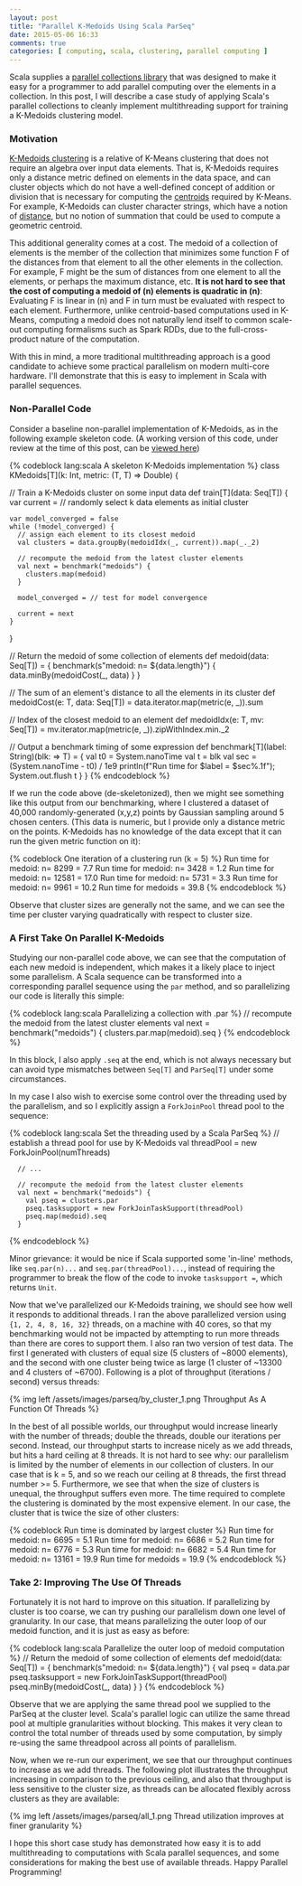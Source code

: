 ```yaml
---
layout: post
title: "Parallel K-Medoids Using Scala ParSeq"
date: 2015-05-06 16:33
comments: true
categories: [ computing, scala, clustering, parallel computing ]
---
```

Scala supplies a [parallel collections library](http://docs.scala-lang.org/overviews/parallel-collections/overview.html) that was designed to make it easy for a programmer to add parallel computing over the elements in a collection.  In this post, I will describe a case study of applying Scala's parallel collections to cleanly implement multithreading support for training a K-Medoids clustering model.

### Motivation

[K-Medoids clustering](http://en.wikipedia.org/wiki/K-medoids) is a relative of K-Means clustering that does not require an algebra over input data elements.  That is, K-Medoids requires only a distance metric defined on elements in the data space, and can cluster objects which do not have a well-defined concept of addition or division that is necessary for computing the [centroids](http://en.wikipedia.org/wiki/Centroid) required by K-Means.  For example, K-Medoids can cluster character strings, which have a notion of [distance](http://en.wikipedia.org/wiki/Edit_distance), but no notion of summation that could be used to compute a geometric centroid.

This additional generality comes at a cost.  The medoid of a collection of elements is the member of the collection that minimizes some function F of the distances from that element to all the other elements in the collection.  For example, F might be the sum of distances from one element to all the elements, or perhaps the maximum distance, etc.  **It is not hard to see that the cost of computing a medoid of (n) elements is quadratic in (n)**: Evaluating F is linear in (n) and F in turn must be evaluated with respect to each element.  Furthermore, unlike centroid-based computations used in K-Means, computing a medoid does not naturally lend itself to common scale-out computing formalisms such as Spark RDDs, due to the full-cross-product nature of the computation.

With this in mind, a more traditional multithreading approach is a good candidate to achieve some practical parallelism on modern multi-core hardware.  I'll demonstrate that this is easy to implement in Scala with parallel sequences.

### Non-Parallel Code

Consider a baseline non-parallel implementation of K-Medoids, as in the following example skeleton code.  (A working version of this code, under review at the time of this post, can be [viewed here](https://github.com/erikerlandson/silex/blob/parseq_blog/src/main/scala/com/redhat/et/silex/cluster/KMedoids.scala))

{% codeblock lang:scala A skeleton K-Medoids implementation %}
class KMedoids[T](k: Int, metric: (T, T) => Double) {

  // Train a K-Medoids cluster on some input data
  def train[T](data: Seq[T]) {
    var current = // randomly select k data elements as initial cluster

    var model_converged = false
    while (!model_converged) {
      // assign each element to its closest medoid
      val clusters = data.groupBy(medoidIdx(_, current)).map(_._2)

      // recompute the medoid from the latest cluster elements
      val next = benchmark("medoids") {
        clusters.map(medoid)
      }

      model_converged = // test for model convergence

      current = next
    }
  }

  // Return the medoid of some collection of elements
  def medoid(data: Seq[T]) = {
    benchmark(s"medoid: n= ${data.length}") {
      data.minBy(medoidCost(_, data)
    }
  }

  // The sum of an element's distance to all the elements in its cluster
  def medoidCost(e: T, data: Seq[T]) = data.iterator.map(metric(e, _)).sum

  // Index of the closest medoid to an element
  def medoidIdx(e: T, mv: Seq[T]) = mv.iterator.map(metric(e, _)).zipWithIndex.min._2

  // Output a benchmark timing of some expression
  def benchmark[T](label: String)(blk: => T) = {
    val t0 = System.nanoTime
    val t = blk
    val sec = (System.nanoTime - t0) / 1e9
    println(f"Run time for $label = $sec%.1f"); System.out.flush
    t
  }
}
{% endcodeblock %}

If we run the code above (de-skeletonized), then we might see something like this output from our benchmarking, where I clustered a dataset of 40,000 randomly-generated (x,y,z) points by Gaussian sampling around 5 chosen centers.  (This data is numeric, but I provide only a distance metric on the points.  K-Medoids has no knowledge of the data except that it can run the given metric function on it):

{% codeblock One iteration of a clustering run (k = 5) %}
Run time for medoid: n= 8299 = 7.7
Run time for medoid: n= 3428 = 1.2
Run time for medoid: n= 12581 = 17.0
Run time for medoid: n= 5731 = 3.3
Run time for medoid: n= 9961 = 10.2
Run time for medoids = 39.8
{% endcodeblock %}

Observe that cluster sizes are generally not the same, and we can see the time per cluster varying quadratically with respect to cluster size.

### A First Take On Parallel K-Medoids

Studying our non-parallel code above, we can see that the computation of each new medoid is independent, which makes it a likely place to inject some parallelism. A Scala sequence can be transformed into a corresponding parallel sequence using the `par` method, and so parallelizing our code is literally this simple:

{% codeblock lang:scala Parallelizing a collection with .par %}
      // recompute the medoid from the latest cluster elements
      val next = benchmark("medoids") {
        clusters.par.map(medoid).seq
      }
{% endcodeblock %}

In this block, I also apply `.seq` at the end, which is not always necessary but can avoid type mismatches between `Seq[T]` and `ParSeq[T]` under some circumstances.

In my case I also wish to exercise some control over the threading used by the parallelism, and so I explicitly assign a `ForkJoinPool` thread pool to the sequence:

{% codeblock lang:scala Set the threading used by a Scala ParSeq %}
      // establish a thread pool for use by K-Medoids
      val threadPool = new ForkJoinPool(numThreads)

      // ...

      // recompute the medoid from the latest cluster elements
      val next = benchmark("medoids") {
        val pseq = clusters.par
        pseq.tasksupport = new ForkJoinTaskSupport(threadPool)
        pseq.map(medoid).seq
      }
{% endcodeblock %}

Minor grievance: it would be nice if Scala supported some 'in-line' methods, like `seq.par(n)...` and `seq.par(threadPool)...`, instead of requiring the programmer to break the flow of the code to invoke `tasksupport =`, which returns `Unit`.

Now that we've parallelized our K-Medoids training, we should see how well it responds to additional threads.  I ran the above parallelized version using `{1, 2, 4, 8, 16, 32}` threads, on a machine with 40 cores, so that my benchmarking would not be impacted by attempting to run more threads than there are cores to support them.  I also ran two version of test data.  The first I generated with clusters of equal size (5 clusters of ~8000 elements), and the second with one cluster being twice as large (1 cluster of ~13300 and 4 clusters of ~6700).  Following is a plot of throughput (iterations / second) versus threads:

{% img left /assets/images/parseq/by_cluster_1.png Throughput As A Function Of Threads %}

In the best of all possible worlds, our throughput would increase linearly with the number of threads; double the threads, double our iterations per second.  Instead, our throughput starts to increase nicely as we add threads, but hits a hard ceiling at 8 threads.  It is not hard to see why: our parallelism is limited by the number of elements in our collection of clusters.  In our case that is k = 5, and so we reach our ceiling at 8 threads, the first thread number >= 5.  Furthermore, we see that when the size of clusters is unequal, the throughput suffers even more.  The time required to complete the clustering is dominated by the most expensive element.  In our case, the cluster that is twice the size of other clusters:

{% codeblock Run time is dominated by largest cluster %}
Run time for medoid: n= 6695 = 5.1
Run time for medoid: n= 6686 = 5.2
Run time for medoid: n= 6776 = 5.3
Run time for medoid: n= 6682 = 5.4
Run time for medoid: n= 13161 = 19.9
Run time for medoids = 19.9
{% endcodeblock %}

### Take 2: Improving The Use Of Threads

Fortunately it is not hard to improve on this situation.  If parallelizing by cluster is too coarse, we can try pushing our parallelism down one level of granularity.  In our case, that means parallelizing the outer loop of our medoid function, and it is just as easy as before:

{% codeblock lang:scala Parallelize the outer loop of medoid computation %}
  // Return the medoid of some collection of elements
  def medoid(data: Seq[T]) = {
    benchmark(s"medoid: n= ${data.length}") {
      val pseq = data.par
      pseq.tasksupport = new ForkJoinTaskSupport(threadPool)
      pseq.minBy(medoidCost(_, data)
    }
  }
{% endcodeblock %}

Observe that we are applying the same thread pool we supplied to the ParSeq at the cluster level.  Scala's parallel logic can utilize the same thread pool at multiple granularities without blocking.  This makes it very clean to control the total number of threads used by some computation, by simply re-using the same threadpool across all points of parallelism.

Now, when we re-run our experiment, we see that our throughput continues to increase as we add threads.  The following plot illustrates the throughput increasing in comparison to the previous ceiling, and also that throughput is less sensitive to the cluster size, as threads can be allocated flexibly across clusters as they are available:

{% img left /assets/images/parseq/all_1.png Thread utilization improves at finer granularity %}

I hope this short case study has demonstrated how easy it is to add multithreading to computations with Scala parallel sequences, and some considerations for making the best use of available threads.  Happy Parallel Programming!
